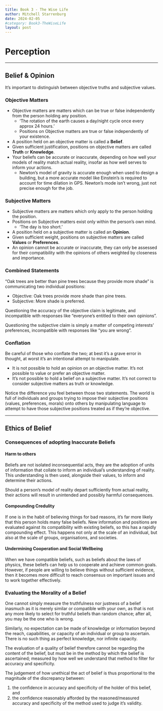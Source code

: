 ```yaml
---
title: Book 3 - The Wise Life
author: Mitchell Starrenburg
date: 2024-02-05
#category: Book3-TheWiseLife
layout: post
---
```


# Perception

---

## Belief & Opinion

It’s important to distinguish between objective truths and subjective values.

### Objective Matters

-   Objective matters are matters which can be true or false independently from the person holding any position.
    -   ‘The rotation of the earth causes a day/night cycle once every approx 24 hours.’
    -   Positions on Objective matters are true or false independently of your existence.
-   A position held on an objective matter is called a **Belief**.
-   Given sufficient justification, positions on objective matters are called **Truth** or **Knowledge**.
-   Your beliefs can be accurate or inaccurate, depending on how well your models of reality match actual reality, insofar as how well serves to inform your actions.
    -   Newton’s model of gravity is accurate enough when used to design a building, but a more accurate model like Einstein’s is required to account for time dilation in GPS. Newton’s mode isn’t wrong, just not precise enough for the job.

### Subjective Matters

-   Subjective matters are matters which only apply to the person holding the position.
-   Positions on Subjective matters exist only within the person’s own mind.
    -   ‘The day is too short.’
-   A position held on a subjective matter is called an **Opinion**.
-   Given sufficient weight, positions on subjective matters are called **Values** or **Preferences**.
-   An opinion cannot be accurate or inaccurate, they can only be assessed for their compatibility with the opinions of others weighted by closeness and importance.

### Combined Statements

“Oak trees are better than pine trees because they provide more shade” is communicating two individual positions:

-   Objective: Oak trees provide more shade than pine trees.
-   Subjective: More shade is preferred.

Questioning the accuracy of the objective claim is legitimate, and incompatible with responses like “everyone’s entitled to their own opinions”.

Questioning the subjective claim is simply a matter of competing interests’ preferences, incompatible with responses like “you are wrong”.

### Conflation

Be careful of those who conflate the two; at best it’s a grave error in thought, at worst it’s an intentional attempt to manipulate.

-   It is not possible to hold an opinion on an objective matter. It’s not possible to value or prefer an objective matter.
-   It’s not possible to hold a belief on a subjective matter. It’s not correct to consider subjective matters as truth or knowledge.

Notice the difference you feel between those two statements. The world is full of individuals and groups trying to impose their subjective positions (values, preferences, morals) onto others by manipulating language to attempt to have those subjective positions treated as if they’re objective.

---

## Ethics of Belief

### Consequences of adopting Inaccurate Beliefs

#### Harm to others

Beliefs are not isolated inconsequential acts, they are the adoption of units of information that collate to inform an individual’s understanding of reality.
This understanding is then used, alongside their values, to inform and determine their actions.

Should a person’s model of reality depart sufficiently from actual reality, their actions will result in unintended and possibly harmful consequences.

#### Compounding Credulity

If one is in the habit of believing things for bad reasons, it’s far more likely that this person holds many false beliefs. New information and positions are evaluated against its compatibility with existing beliefs, so this has a rapidly compounding effect. This happens not only at the scale of an individual, but also at the scale of groups, organisations, and societies.

#### Undermining Cooperation and Social Wellbeing

When we have compatible beliefs, such as beliefs about the laws of physics, these beliefs can help us to cooperate and achieve common goals. However, if people are willing to believe things without sufficient evidence, then it becomes more difficult to reach consensus on important issues and to work together effectively.

### Evaluating the Morality of a Belief

One cannot simply measure the truthfulness nor justness of a belief inasmuch as it is merely similar or compatible with your own, as that is not any more likely to select for truthful beliefs than random chance; after all, you may be the one who is wrong.

Similarly, no expectation can be made of knowledge or information beyond the reach, capabilities, or capacity of an individual or group to ascertain. There is no such thing as perfect knowledge, nor infinite capacity.

The evaluation of a quality of belief therefore cannot be regarding the content of the belief, but must be in the method by which the belief is ascertained; measured by how well we understand that method to filter for accuracy and specificity.

The judgement of how unethical the act of belief is thus proportional to the magnitude of the discrepancy between:

1.  the confidence in accuracy and specificity of the holder of this belief, and
2.  the confidence reasonably afforded by the reasoned/measured accuracy and specificity of the method used to judge it’s validity.
